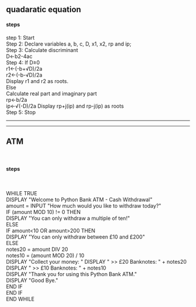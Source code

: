 <body>
<h2>quadaratic equation</h2>
  <h4>steps</h4>
<p>step 1: Start
  <br>
Step 2: Declare variables a, b, c, D, x1, x2, rp and ip;<br>
Step 3: Calculate discriminant<br>
         D←b2-4ac<br>
Step 4: If D≥0<br>
              r1←(-b+√D)/2a<br>
              r2←(-b-√D)/2a <br>
              Display r1 and r2 as roots.<br>
        Else     <br>
              Calculate real part and imaginary part<br>
              rp←b/2a<br>
              ip←√(-D)/2a
              Display rp+j(ip) and rp-j(ip) as roots<br>
  Step 5: Stop </p>     
  </body>

<hr>
<hr>

<body>
<h2>ATM</h2> <br>
  <h4>steps</h4><br>
<P>WHILE TRUE<br>
   DISPLAY "Welcome to Python Bank ATM - Cash Withdrawal"<br>
   amount = INPUT "How much would you like to withdraw today?"<br>
   IF (amount MOD 10) != 0 THEN<br>
      DISPLAY "You can only withdraw a multiple of ten!"<br>
   ELSE<br>
      IF amount<10 OR amount>200 THEN<br>
         DISPLAY "You can only withdraw between £10 and £200"<br>
      ELSE<br>
         notes20 = amount DIV 20<br>
         notes10 = (amount MOD 20) / 10<br>
         DISPLAY "Collect your money: "
         DISPLAY "    >> £20 Banknotes: " + notes20<br>
         DISPLAY "    >> £10 Banknotes: " + notes10<br>
         DISPLAY "Thank you for using this Python Bank ATM."<br>
         DISPLAY "Good Bye."<br>
      END IF<br>
   END IF<br>
  END WHILE</P><br>
  </body>
